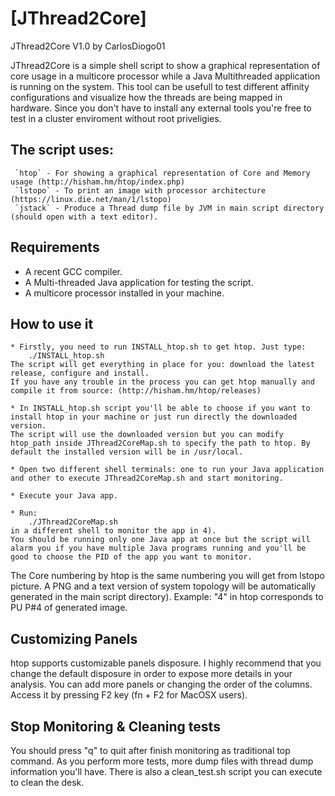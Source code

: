 [JThread2Core]
====

JThread2Core V1.0
by CarlosDiogo01

JThread2Core is a simple shell script to show a graphical representation of core usage in a multicore processor while a Java Multithreaded application is running on the system.
This tool can be usefull to test different affinity configurations and visualize how the threads are being mapped in hardware.
Since you don't have to install any external tools you're free to test in a cluster enviroment without root priveligies. 


The script uses:
------------
	 `htop` - For showing a graphical representation of Core and Memory usage (http://hisham.hm/htop/index.php)
	 `lstopo` - To print an image with processor architecture (https://linux.die.net/man/1/lstopo)
	 `jstack` - Produce a Thread dump file by JVM in main script directory (should open with a text editor).


Requirements
------------------------
- A recent GCC compiler.
- A Multi-threaded Java application for testing the script.
- A multicore processor installed in your machine.



How to use it 
------------------------

	* Firstly, you need to run INSTALL_htop.sh to get htop. Just type:
		./INSTALL_htop.sh
	The script will get everything in place for you: download the latest release, configure and install.
	If you have any trouble in the process you can get htop manually and compile it from source: (http://hisham.hm/htop/releases)
	
	* In INSTALL_htop.sh script you'll be able to choose if you want to install htop in your machine or just run directly the downloaded version. 
	The script will use the downloaded version but you can modify htop_path inside JThread2CoreMap.sh to specify the path to htop. By default the installed version will be in /usr/local. 
	
	* Open two different shell terminals: one to run your Java application and other to execute JThread2CoreMap.sh and start monitoring.
	
	* Execute your Java app.
	
	* Run: 
		./JThread2CoreMap.sh 
	in a different shell to monitor the app in 4).
	You should be running only one Java app at once but the script will alarm you if you have multiple Java programs running and you'll be good to choose the PID of the app you want to monitor.


The Core numbering by htop is the same numbering you will get from lstopo picture.
A PNG and a text version of system topology will be automatically generated in the main script directory).
Example: "4" in htop corresponds to PU P#4 of generated image.



Customizing Panels
------------------------

htop supports customizable panels disposure. I highly recommend that you change the default disposure in order to expose more details in your analysis.
You can add more panels or changing the order of the columns.
Access it by pressing F2 key (fn + F2 for MacOSX users).



Stop Monitoring & Cleaning tests
------------------------

You should press "q" to quit after finish monitoring as traditional top command.
As you perform more tests, more dump files with thread dump information you'll have.
There is also a clean_test.sh script you can execute to clean the desk.
